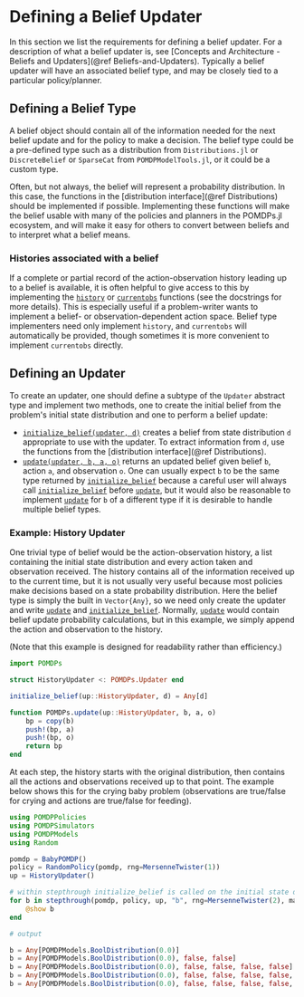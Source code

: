 # Defining a Belief Updater

In this section we list the requirements for defining a belief updater.
For a description of what a belief updater is, see [Concepts and Architecture - Beliefs and Updaters](@ref Beliefs-and-Updaters).
Typically a belief updater will have an associated belief type, and may be closely tied to a particular policy/planner.

## Defining a Belief Type

A belief object should contain all of the information needed for the next belief update and for the policy to make a decision.
The belief type could be a pre-defined type such as a distribution from `Distributions.jl` or `DiscreteBelief` or `SparseCat` from `POMDPModelTools.jl`, or it could be a custom type.

Often, but not always, the belief will represent a probability distribution.
In this case, the functions in the [distribution interface](@ref Distributions) should be implemented if possible.
Implementing these functions will make the belief usable with many of the policies and planners in the POMDPs.jl ecosystem, and will make it easy for others to convert between beliefs and to interpret what a belief means.

### Histories associated with a belief

If a complete or partial record of the action-observation history leading up to a belief is available, it is often helpful to give access to this by implementing the [`history`](@ref) or [`currentobs`](@ref) functions (see the docstrings for more details).
This is especially useful if a problem-writer wants to implement a belief- or observation-dependent action space.
Belief type implementers need only implement `history`, and `currentobs` will automatically be provided, though sometimes it is more convenient to implement `currentobs` directly.

## Defining an Updater

To create an updater, one should define a subtype of the `Updater` abstract type and implement two methods, one to create the initial belief from the problem's initial state distribution and one to perform a belief update:

- [`initialize_belief(updater, d)`](@ref) creates a belief from state distribution `d` appropriate to use with the updater. To extract information from `d`, use the functions from the [distribution interface](@ref Distributions).
- [`update(updater, b, a, o)`](@ref) returns an updated belief given belief `b`, action `a`, and observation `o`. One can usually expect `b` to be the same type returned by [`initialize_belief`](@ref) because a careful user will always call [`initialize_belief`](@ref) before [`update`](@ref), but it would also be reasonable to implement [`update`](@ref) for `b` of a different type if it is desirable to handle multiple belief types.

### Example: History Updater

One trivial type of belief would be the action-observation history, a list containing the initial state distribution and every action taken and observation received.
The history contains all of the information received up to the current time, but it is not usually very useful because most policies make decisions based on a state probability distribution.
Here the belief type is simply the built in `Vector{Any}`, so we need only create the updater and write [`update`](@ref) and [`initialize_belief`](@ref).
Normally, [`update`](@ref) would contain belief update probability calculations, but in this example, we simply append the action and observation to the history.

(Note that this example is designed for readability rather than efficiency.)

```julia
import POMDPs

struct HistoryUpdater <: POMDPs.Updater end

initialize_belief(up::HistoryUpdater, d) = Any[d]

function POMDPs.update(up::HistoryUpdater, b, a, o)
    bp = copy(b)
    push!(bp, a)
    push!(bp, o)
    return bp
end
```

At each step, the history starts with the original distribution, then contains all the actions and observations received up to that point. The example below shows this for the crying baby problem (observations are true/false for crying and actions are true/false for feeding).

```julia
using POMDPPolicies
using POMDPSimulators
using POMDPModels
using Random

pomdp = BabyPOMDP()
policy = RandomPolicy(pomdp, rng=MersenneTwister(1))
up = HistoryUpdater()

# within stepthrough initialize_belief is called on the initial state distribution of the pomdp, then update is called at each step.
for b in stepthrough(pomdp, policy, up, "b", rng=MersenneTwister(2), max_steps=5)
    @show b
end

# output

b = Any[POMDPModels.BoolDistribution(0.0)]
b = Any[POMDPModels.BoolDistribution(0.0), false, false]
b = Any[POMDPModels.BoolDistribution(0.0), false, false, false, false]
b = Any[POMDPModels.BoolDistribution(0.0), false, false, false, false, true, false]
b = Any[POMDPModels.BoolDistribution(0.0), false, false, false, false, true, false, true, false]
```

